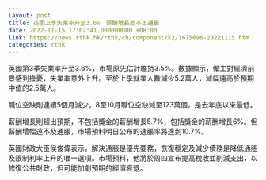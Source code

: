 ```yaml
---
layout: post
title: 英國上季失業率升至3.6%　薪酬增長追不上通脹
date: 2022-11-15 17:02:41.000000000 +08:00
link: https://news.rthk.hk/rthk/ch/component/k2/1675696-20221115.htm
categories: rthk
---
```


英國第3季失業率升至3.6%，市場原先估計維持3.5%。數據顯示，僱主對經濟前景感到擔憂，失業率意外上升。至於上季就業人數減少5.2萬人，減幅遠高於預期中值的2.5萬人。

職位空缺則連續5個月減少，8至10月職位空缺減至123萬個，是去年底以來最低。

薪酬增長則超出預期，不包括獎金的薪酬增長5.7%，包括獎金的薪酬增長6%。但薪酬增幅遠不及通脹，市場預料明日公布的通脹率將達到10.7%。

英國財政大臣侯俊偉表示，解決通脹是優先要務，恢復穩定及減少債務是降低通脹及限制利率上升的唯一選項。市場預料，他將於周四宣布提高稅收並削減支出，以修復公共財政，但可能加劇預期的經濟衰退。
